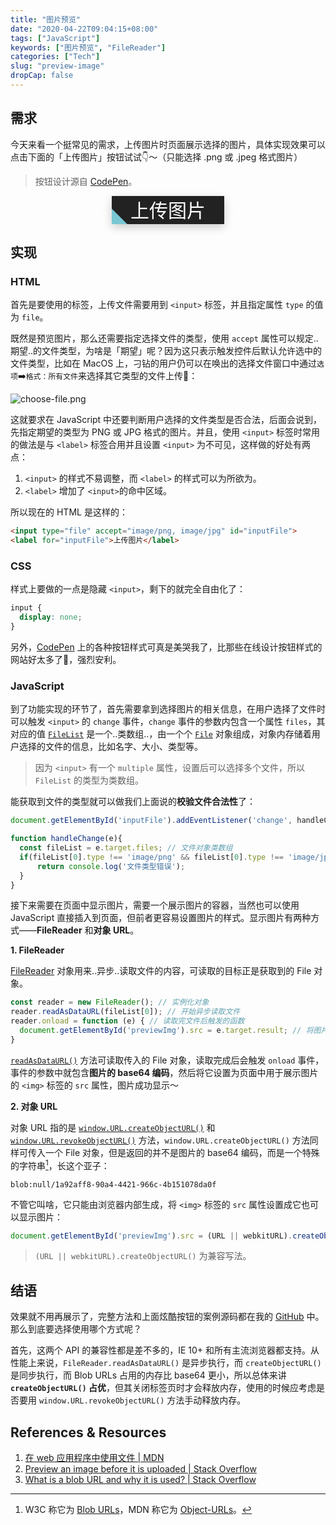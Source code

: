 ```yaml
---
title: "图片预览"
date: "2020-04-22T09:04:15+08:00"
tags: ["JavaScript"]
keywords: ["图片预览", "FileReader"]
categories: ["Tech"]
slug: "preview-image"
dropCap: false
---
```

## 需求
今天来看一个挺常见的需求，上传图片时页面展示选择的图片，具体实现效果可以点击下面的「上传图片」按钮试试👇～（只能选择 .png 或 .jpeg 格式图片）

> 按钮设计源自 [CodePen](https://codepen.io/sfoxy/pen/XpOoJe)。

<style>
@import url('https://fonts.googleapis.com/css2?family=Zhi+Mang+Xing&display=swap');

.btn {
  width: 180px;
  height: 45px;
  border: none;
  display: block;
  text-align: center;
  text-transform: uppercase;
  outline: none;
  overflow: hidden;
  position: relative;
  color: #fff;
  font-family: 'Zhi Mang Xing', cursive;
  font-size: 30px;
  background-color: #222;
  margin: 0 auto;
  box-shadow: 0 5px 15px rgba(0,0,0,0.20);
}

.btn label {
  display: block;
  width: 100%;
  height: 100%;
  position: relative; 
  z-index: 1;
  line-height: 45px;
  cursor: pointer;
}

.btn:after {
  content: "";
  position: absolute;
  left: 0;
  top: 0;
  height: 490%;
  width: 140%;
  background: #78c7d2;
  -webkit-transition: all .5s ease-in-out;
  transition: all .5s ease-in-out;
  -webkit-transform: translateX(-98%) translateY(-25%) rotate(45deg);
  transform: translateX(-98%) translateY(-25%) rotate(45deg);
}

.btn:hover:after {
  -webkit-transform: translateX(-9%) translateY(-25%) rotate(45deg);
  transform: translateX(-9%) translateY(-25%) rotate(45deg);
}

.my_input {
  display: none;
}
</style>


<input type="file" class="my_input" id="inputFile" accept="image/png, image/jpeg">
<button class="btn"><label for="inputFile">上传图片</label></button>
<img id="previewImg" />

<script>
document.getElementById('inputFile').addEventListener('change', handleChange, false);
function handleChange(e) {
  let fileList = e.target.files;
  if (fileList[0].type !== 'image/png' && fileList[0].type !== 'image/jpeg') return;
  /* 方式一、FileReader */
  const reader = new FileReader(); // 实例化对象
  reader.readAsDataURL(fileList[0]); // 开始异步读取文件
  reader.onload = function (e) { // 读取完文件后触发的函数
    document.getElementById('previewImg').src = e.target.result; // 将图片的 base64 编码赋值给容器的 src 属性
  }
  /* 方式二、对象 URL */
  // document.getElementById('previewImg').src = (URL || webkitURL).createObjectURL(fileList[0]);
  // (URL || webkitURL).revokeObjectURL(fileList[0]); // 释放内存
}
</script>

## 实现
### HTML
首先是要使用的标签，上传文件需要用到 `<input>` 标签，并且指定属性 `type` 的值为 `file`。

既然是预览图片，那么还需要指定选择文件的类型，使用 `accept` 属性可以规定..期望..的文件类型，为啥是「期望」呢？因为这只表示触发控件后默认允许选中的文件类型，比如在 MacOS 上，刁钻的用户仍可以在唤出的选择文件窗口中通过`选项`➡️`格式：所有文件`来选择其它类型的文件上传👿：

![choose-file.png](/images/preview-image:choose-file.png "仍可选择非指定类型的文件")

这就要求在 JavaScript 中还要判断用户选择的文件类型是否合法，后面会说到，先指定期望的类型为 PNG 或 JPG 格式的图片。并且，使用 `<input>` 标签时常用的做法是与 `<label>` 标签合用并且设置 `<input>` 为不可见，这样做的好处有两点：

1. `<input>` 的样式不易调整，而 `<label>` 的样式可以为所欲为。
2. `<label>` 增加了 `<input>`的命中区域。

所以现在的 HTML 是这样的：

```html
<input type="file" accept="image/png, image/jpg" id="inputFile">
<label for="inputFile">上传图片</label>
```

### CSS
样式上要做的一点是隐藏 `<input>`，剩下的就完全自由化了：

```css
input {
  display: none;
}
```

另外，[CodePen](https://codepen.io) 上的各种按钮样式可真是美哭我了，比那些在线设计按钮样式的网站好太多了🤫，强烈安利。
### JavaScript
到了功能实现的环节了，首先需要拿到选择图片的相关信息，在用户选择了文件时可以触发 `<input>` 的 `change` 事件，`change` 事件的参数内包含一个属性 `files`，其对应的值 [`FileList`](https://developer.mozilla.org/zh-CN/docs/Web/API/FileList) 是一个..类数组..，由一个个 [`File`](https://developer.mozilla.org/zh-CN/docs/Web/API/File) 对象组成，对象内存储着用户选择的文件的信息，比如名字、大小、类型等。

> 因为 `<input>` 有一个 `multiple` 属性，设置后可以选择多个文件，所以 `FileList` 的类型为类数组。

能获取到文件的类型就可以做我们上面说的**校验文件合法性**了：

```js
document.getElementById('inputFile').addEventListener('change', handleChange, false);

function handleChange(e){
  const fileList = e.target.files; // 文件对象类数组
  if(fileList[0].type !== 'image/png' && fileList[0].type !== 'image/jpeg'){ // 校验文件类型
      return console.log('文件类型错误');
  }
}
```
接下来需要在页面中显示图片，需要一个展示图片的容器，当然也可以使用 JavaScript 直接插入到页面，但前者更容易设置图片的样式。显示图片有两种方式——**FileReader** 和**对象 URL**。

**1. FileReader**

[FileReader](https://developer.mozilla.org/zh-CN/docs/Web/API/FileReader) 对象用来..异步..读取文件的内容，可读取的目标正是获取到的 File 对象。

```js
const reader = new FileReader(); // 实例化对象
reader.readAsDataURL(fileList[0]); // 开始异步读取文件
reader.onload = function (e) { // 读取完文件后触发的函数
  document.getElementById('previewImg').src = e.target.result; // 将图片的 base64 编码赋值给容器的 src 属性
}
```

[`readAsDataURL()`](https://developer.mozilla.org/zh-CN/docs/Web/API/FileReader/readAsDataURL) 方法可读取传入的 File 对象，读取完成后会触发 `onload` 事件，事件的参数中就包含**图片的 base64 编码**，然后将它设置为页面中用于展示图片的 `<img>` 标签的 `src` 属性，图片成功显示～

**2. 对象 URL**

对象 URL 指的是 [`window.URL.createObjectURL()`](https://developer.mozilla.org/zh-CN/docs/Web/API/URL/createObjectURL) 和 [`window.URL.revokeObjectURL()`](https://developer.mozilla.org/zh-CN/docs/Web/API/URL/revokeObjectURL) 方法，`window.URL.createObjectURL()` 方法同样可传入一个 File 对象，但是返回的并不是图片的 base64 编码，而是一个特殊的字符串[^1]，长这个亚子：

```
blob:null/1a92aff8-90a4-4421-966c-4b151078da0f
```

不管它叫啥，它只能由浏览器内部生成，将 `<img>` 标签的 `src` 属性设置成它也可以显示图片：

```js
document.getElementById('previewImg').src = (URL || webkitURL).createObjectURL(fileList[0]);
```

> `(URL || webkitURL).createObjectURL()` 为兼容写法。

## 结语
效果就不用再展示了，完整方法和上面炫酷按钮的案例源码都在我的 [GitHub](https://raw.githubusercontent.com/Xuezenghuigithub/xuezenghui.com/master/content/posts/%E5%9B%BE%E7%89%87%E9%A2%84%E8%A7%88.md) 中。那么到底要选择使用哪个方式呢？

首先，这两个 API 的兼容性都是差不多的，IE 10+ 和所有主流浏览器都支持。从性能上来说，`FileReader.readAsDataURL()` 是异步执行，而 `createObjectURL()` 是同步执行，而 Blob URLs 占用的内存比 base64 更小，所以总体来讲 **`createObjectURL()` 占优**，但其关闭标签页时才会释放内存，使用的时候应考虑是否要用 `window.URL.revokeObjectURL()` 方法手动释放内存。

## References & Resources
1. [在 web 应用程序中使用文件 | MDN](https://developer.mozilla.org/zh-CN/docs/Web/API/File/Using_files_from_web_applications)
2. [Preview an image before it is uploaded | Stack Overflow](https://stackoverflow.com/questions/4459379/preview-an-image-before-it-is-uploaded)
3. [What is a blob URL and why it is used? | Stack Overflow](https://stackoverflow.com/questions/30864573/what-is-a-blob-url-and-why-it-is-used)

[^1]: W3C 称它为 [Blob URLs](https://w3c.github.io/FileAPI/#blob-section)，MDN 称它为 [Object-URLs](https://developer.mozilla.org/en-US/docs/Web/API/URL/createObjectURL#Parameters)。